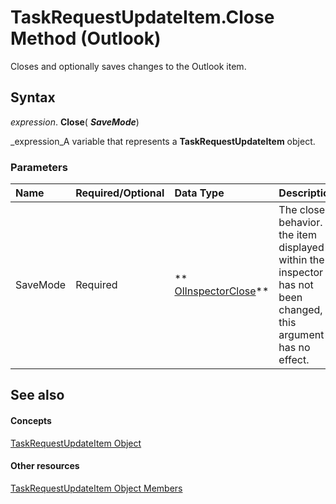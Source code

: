 
# TaskRequestUpdateItem.Close Method (Outlook)

Closes and optionally saves changes to the Outlook item.


## Syntax

 _expression_. **Close**( **_SaveMode_**)

 _expression_A variable that represents a  **TaskRequestUpdateItem** object.


### Parameters



|**Name**|**Required/Optional**|**Data Type**|**Description**|
|:-----|:-----|:-----|:-----|
|SaveMode|Required| ** [OlInspectorClose](96df6281-7281-dae3-c088-74e512b381c8.md)**|The close behavior. If the item displayed within the inspector has not been changed, this argument has no effect.|

## See also


#### Concepts


 [TaskRequestUpdateItem Object](5bc407fe-b3f6-3e46-8b91-e2ed96292cec.md)
#### Other resources


 [TaskRequestUpdateItem Object Members](f4a396b3-c2f7-68a7-efa7-877328a7fc21.md)
